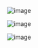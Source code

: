 ![image](https://github.com/user-attachments/assets/f091c993-44dc-4314-b063-d2b3eade281c)


![image](https://github.com/user-attachments/assets/9fa15075-def6-49c6-bfa1-d4bb4eb06388)


![image](https://github.com/user-attachments/assets/4eb2ea83-080b-4bc9-ab92-597733e3f3e5)
